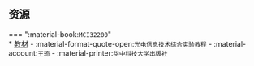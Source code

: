 ## 资源  
=== ":material-book:`MCI32200`"  
    * [教材](http://api.cqu-openlib.cn/file?key=ixnEk2wfz5rc) - :material-format-quote-open:`光电信息技术综合实验教程` - :material-account:`王筠` - :material-printer:`华中科技大学出版社`  